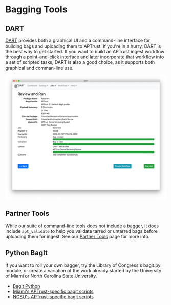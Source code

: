 # Bagging Tools

## DART

[DART](https://aptrust.github.io/dart-docs/users/getting_started/) provides both a graphical UI and a command-line interface for building bags and uploading them to APTrust. If you're in a hurry, DART is the best way to get started. If you want to build an APTrust ingest workflow through a point-and-click interface and later incorporate that workflow into a set of scripted tasks, DART is also a good choice, as it supports both graphical and comman-line use.

![Job review and run](../img/dart/run_completed.png)

## Partner Tools

While our suite of command-line tools does not include a bagger, it does include `apt_validate` to help you validate tarred or untarred bags before uploading them for ingest. See our [Partner Tools](tools.md) page for more info.

## Python BagIt

If you want to roll your own bagger, try the Library of Congress's bagit.py module, or create a variation of the work already started by the University of Miami or North Carolina State University.

* [BagIt Python](https://github.com/LibraryOfCongress/bagit-python)
* [Miami's APTrust-specific bagit scripts](https://github.com/UMiamiLibraries/APTrust-Bagit)
* [NCSU's APTrust-specific bagit scripts](https://github.com/NCSU-Libraries/APTrust-Bagit)
